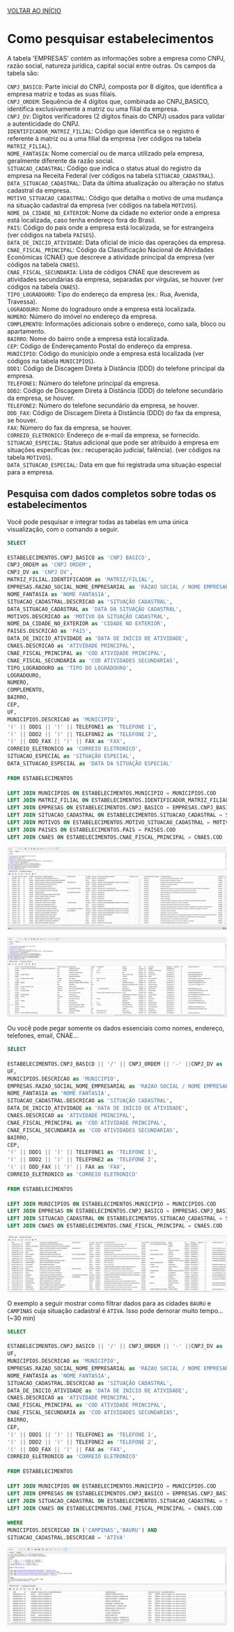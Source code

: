 [VOLTAR AO INÍCIO](main.md)

# Como pesquisar estabelecimentos #

A tabela 'EMPRESAS' contém as informações sobre a empresa como CNPJ, razão social, natureza jurídica, capital social entre outras. Os campos da tabela são:

`CNPJ_BASICO`: Parte inicial do CNPJ, composta por 8 dígitos, que identifica a empresa matriz e todas as suas filiais.<BR>
`CNPJ_ORDEM`: Sequência de 4 dígitos que, combinada ao CNPJ_BASICO, identifica exclusivamente a matriz ou uma filial da empresa.<BR>
`CNPJ_DV`: Dígitos verificadores (2 dígitos finais do CNPJ) usados para validar a autenticidade do CNPJ.<BR>
`IDENTIFICADOR_MATRIZ_FILIAL`: Código que identifica se o registro é referente à matriz ou a uma filial da empresa (ver códigos na tabela `MATRIZ_FILIAL`).<BR>
`NOME_FANTASIA`: Nome comercial ou de marca utilizado pela empresa, geralmente diferente da razão social.<BR>
`SITUACAO_CADASTRAL`: Código que indica o status atual do registro da empresa na Receita Federal (ver códigos na tabela `SITUACAO_CADASTRAL`).<BR>
`DATA_SITUACAO_CADASTRAL`: Data da última atualização ou alteração no status cadastral da empresa.<BR>
`MOTIVO_SITUACAO_CADASTRAL`: Código que detalha o motivo de uma mudança na situação cadastral da empresa (ver códigos na tabela `MOTIVOS`).<BR>
`NOME_DA_CIDADE_NO_EXTERIOR`: Nome da cidade no exterior onde a empresa está localizada, caso tenha endereço fora do Brasil.<BR>
`PAIS`: Código do país onde a empresa está localizada, se for estrangeira (ver códigos na tabela `PAISES`).<BR>
`DATA_DE_INICIO_ATIVIDADE`: Data oficial de início das operações da empresa.<BR>
`CNAE_FISCAL_PRINCIPAL`: Código da Classificação Nacional de Atividades Econômicas (CNAE) que descreve a atividade principal da empresa (ver códigos na tabela `CNAES`).<BR>
`CNAE_FISCAL_SECUNDARIA`: Lista de códigos CNAE que descrevem as atividades secundárias da empresa, separadas por vírgulas, se houver (ver códigos na tabela `CNAES`).<BR>
`TIPO_LOGRADOURO`: Tipo do endereço da empresa (ex.: Rua, Avenida, Travessa).<BR>
`LOGRADOURO`: Nome do logradouro onde a empresa está localizada.<BR>
`NUMERO`: Número do imóvel no endereço da empresa.<BR>
`COMPLEMENTO`: Informações adicionais sobre o endereço, como sala, bloco ou apartamento.<BR>
`BAIRRO`: Nome do bairro onde a empresa está localizada.<BR>
`CEP`: Código de Endereçamento Postal do endereço da empresa.<BR>
`MUNICIPIO`: Código do município onde a empresa está localizada (ver códigos na tabela `MUNICIPIOS`).<BR>
`DDD1`: Código de Discagem Direta à Distância (DDD) do telefone principal da empresa.<BR>
`TELEFONE1`: Número do telefone principal da empresa.<BR>
`DDD2`: Código de Discagem Direta à Distância (DDD) do telefone secundário da empresa, se houver.<BR>
`TELEFONE2`: Número do telefone secundário da empresa, se houver.<BR>
`DDD_FAX`: Código de Discagem Direta à Distância (DDD) do fax da empresa, se houver.<BR>
`FAX`: Número do fax da empresa, se houver.<BR>
`CORREIO_ELETRONICO`: Endereço de e-mail da empresa, se fornecido.<BR>
`SITUACAO_ESPECIAL`: Status adicional que pode ser atribuído à empresa em situações específicas (ex.: recuperação judicial, falência). (ver códigos na tabela `MOTIVOS`).<BR>
`DATA_SITUACAO_ESPECIAL`: Data em que foi registrada uma situação especial para a empresa.<BR>


## Pesquisa com dados completos sobre todas os estabelecimentos ##

Você pode pesquisar e integrar todas as tabelas em uma única visualização, com o comando a seguir.

```sql
SELECT

ESTABELECIMENTOS.CNPJ_BASICO as 'CNPJ BASICO',
CNPJ_ORDEM as 'CNPJ ORDEM',
CNPJ_DV as 'CNPJ DV',
MATRIZ_FILIAL.IDENTIFICADOR as 'MATRIZ/FILIAL',
EMPRESAS.RAZAO_SOCIAL_NOME_EMPRESARIAL as 'RAZAO SOCIAL / NOME EMPRESARIAL',
NOME_FANTASIA as 'NOME FANTASIA',
SITUACAO_CADASTRAL.DESCRICAO as 'SITUAÇÃO CADASTRAL',
DATA_SITUACAO_CADASTRAL as 'DATA DA SITUAÇÃO CADASTRAL',
MOTIVOS.DESCRICAO as 'MOTIVO DA SITUAÇÃO CADASTRAL',
NOME_DA_CIDADE_NO_EXTERIOR as 'CIDADE NO EXTERIOR',
PAISES.DESCRICAO as 'PAIS',
DATA_DE_INICIO_ATIVIDADE as 'DATA DE INÍCIO DE ATIVIDADE',
CNAES.DESCRICAO as 'ATIVIDADE PRINCIPAL',
CNAE_FISCAL_PRINCIPAL as 'COD ATIVIDADE PRINCIPAL',
CNAE_FISCAL_SECUNDARIA as 'COD ATIVIDADES SECUNDARIAS',
TIPO_LOGRADOURO as 'TIPO DO LOGRADOURO',
LOGRADOURO,
NUMERO,
COMPLEMENTO,
BAIRRO,
CEP,
UF,
MUNICIPIOS.DESCRICAO as 'MUNICIPIO',
'(' || DDD1 || ')' || TELEFONE1 as 'TELEFONE 1',
'(' || DDD2 || ')' || TELEFONE2 as 'TELEFONE 2',
'(' || DDD_FAX || ')' || FAX as 'FAX',
CORREIO_ELETRONICO as 'CORREIO ELETRONICO',
SITUACAO_ESPECIAL as 'SITUAÇÃO ESPECIAL',
DATA_SITUACAO_ESPECIAL as 'DATA DA SITUAÇÃO ESPECIAL'

FROM ESTABELECIMENTOS

LEFT JOIN MUNICIPIOS ON ESTABELECIMENTOS.MUNICIPIO = MUNICIPIOS.COD
LEFT JOIN MATRIZ_FILIAL ON ESTABELECIMENTOS.IDENTIFICADOR_MATRIZ_FILIAL = MATRIZ_FILIAL.COD
LEFT JOIN EMPRESAS ON ESTABELECIMENTOS.CNPJ_BASICO = EMPRESAS.CNPJ_BASICO
LEFT JOIN SITUACAO_CADASTRAL ON ESTABELECIMENTOS.SITUACAO_CADASTRAL = SITUACAO_CADASTRAL.COD
LEFT JOIN MOTIVOS ON ESTABELECIMENTOS.MOTIVO_SITUACAO_CADASTRAL = MOTIVOS.COD
LEFT JOIN PAISES ON ESTABELECIMENTOS.PAIS = PAISES.COD
LEFT JOIN CNAES ON ESTABELECIMENTOS.CNAE_FISCAL_PRINCIPAL = CNAES.COD
```

![Imagem 1](ESTABELECIMENTOS/1.png)

![Imagem 2](ESTABELECIMENTOS/2.png)

Ou você pode pegar somente os dados essenciais como nomes, endereço, telefones, email, CNAE...

```sql
SELECT

ESTABELECIMENTOS.CNPJ_BASICO || '/' || CNPJ_ORDEM || '-' ||CNPJ_DV as 'CNPJ',
UF,
MUNICIPIOS.DESCRICAO as 'MUNICIPIO',
EMPRESAS.RAZAO_SOCIAL_NOME_EMPRESARIAL as 'RAZAO SOCIAL / NOME EMPRESARIAL',
NOME_FANTASIA as 'NOME FANTASIA',
SITUACAO_CADASTRAL.DESCRICAO as 'SITUAÇÃO CADASTRAL',
DATA_DE_INICIO_ATIVIDADE as 'DATA DE INÍCIO DE ATIVIDADE',
CNAES.DESCRICAO as 'ATIVIDADE PRINCIPAL',
CNAE_FISCAL_PRINCIPAL as 'COD ATIVIDADE PRINCIPAL',
CNAE_FISCAL_SECUNDARIA as 'COD ATIVIDADES SECUNDARIAS',
BAIRRO,
CEP,
'(' || DDD1 || ')' || TELEFONE1 as 'TELEFONE 1',
'(' || DDD2 || ')' || TELEFONE2 as 'TELEFONE 2',
'(' || DDD_FAX || ')' || FAX as 'FAX',
CORREIO_ELETRONICO as 'CORREIO ELETRONICO'

FROM ESTABELECIMENTOS

LEFT JOIN MUNICIPIOS ON ESTABELECIMENTOS.MUNICIPIO = MUNICIPIOS.COD
LEFT JOIN EMPRESAS ON ESTABELECIMENTOS.CNPJ_BASICO = EMPRESAS.CNPJ_BASICO
LEFT JOIN SITUACAO_CADASTRAL ON ESTABELECIMENTOS.SITUACAO_CADASTRAL = SITUACAO_CADASTRAL.COD
LEFT JOIN CNAES ON ESTABELECIMENTOS.CNAE_FISCAL_PRINCIPAL = CNAES.COD
```

![Imagem 3](ESTABELECIMENTOS/3.png)

O exemplo a seguir mostrar como filtrar dados para as cidades `BAURU` e `CAMPINAS` cuja situação cadastral é `ATIVA`. Isso pode demorar muito tempo... (~30 min)

```sql
SELECT

ESTABELECIMENTOS.CNPJ_BASICO || '/' || CNPJ_ORDEM || '-' ||CNPJ_DV as 'CNPJ',
UF,
MUNICIPIOS.DESCRICAO as 'MUNICIPIO',
EMPRESAS.RAZAO_SOCIAL_NOME_EMPRESARIAL as 'RAZAO SOCIAL / NOME EMPRESARIAL',
NOME_FANTASIA as 'NOME FANTASIA',
SITUACAO_CADASTRAL.DESCRICAO as 'SITUAÇÃO CADASTRAL',
DATA_DE_INICIO_ATIVIDADE as 'DATA DE INÍCIO DE ATIVIDADE',
CNAES.DESCRICAO as 'ATIVIDADE PRINCIPAL',
CNAE_FISCAL_PRINCIPAL as 'COD ATIVIDADE PRINCIPAL',
CNAE_FISCAL_SECUNDARIA as 'COD ATIVIDADES SECUNDARIAS',
BAIRRO,
CEP,
'(' || DDD1 || ')' || TELEFONE1 as 'TELEFONE 1',
'(' || DDD2 || ')' || TELEFONE2 as 'TELEFONE 2',
'(' || DDD_FAX || ')' || FAX as 'FAX',
CORREIO_ELETRONICO as 'CORREIO ELETRONICO'

FROM ESTABELECIMENTOS

LEFT JOIN MUNICIPIOS ON ESTABELECIMENTOS.MUNICIPIO = MUNICIPIOS.COD
LEFT JOIN EMPRESAS ON ESTABELECIMENTOS.CNPJ_BASICO = EMPRESAS.CNPJ_BASICO
LEFT JOIN SITUACAO_CADASTRAL ON ESTABELECIMENTOS.SITUACAO_CADASTRAL = SITUACAO_CADASTRAL.COD
LEFT JOIN CNAES ON ESTABELECIMENTOS.CNAE_FISCAL_PRINCIPAL = CNAES.COD

WHERE
MUNICIPIOS.DESCRICAO IN ('CAMPINAS','BAURU') AND
SITUACAO_CADASTRAL.DESCRICAO = 'ATIVA'
```

![Imagem 4](ESTABELECIMENTOS/4.png)